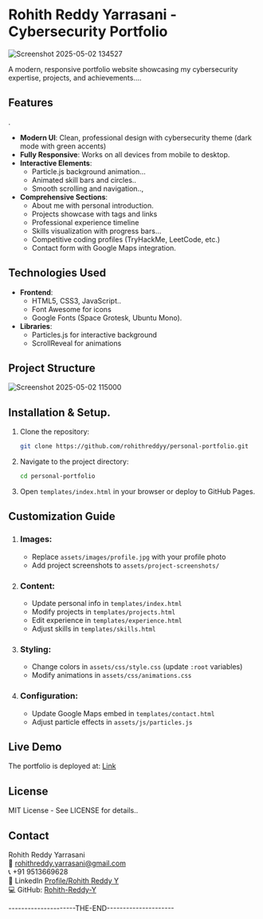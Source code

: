 # Rohith Reddy Yarrasani - Cybersecurity Portfolio

![Screenshot 2025-05-02 134527](https://github.com/user-attachments/assets/162f8f13-4540-48ce-89a6-0b1218a25c1a)

A modern, responsive portfolio website showcasing my cybersecurity expertise, projects, and achievements....

## Features
.
- **Modern UI**: Clean, professional design with cybersecurity theme (dark mode with green accents)
- **Fully Responsive**: Works on all devices from mobile to desktop.
- **Interactive Elements**:
  - Particle.js background animation...
  - Animated skill bars and circles..
  - Smooth scrolling and navigation..,
- **Comprehensive Sections**:
  - About me with personal introduction.
  - Projects showcase with tags and links
  - Professional experience timeline
  - Skills visualization with progress bars...
  - Competitive coding profiles (TryHackMe, LeetCode, etc.)
  - Contact form with Google Maps integration.

## Technologies Used

- **Frontend**:
  - HTML5, CSS3, JavaScript..
  - Font Awesome for icons
  - Google Fonts (Space Grotesk, Ubuntu Mono).
- **Libraries**:
  - Particles.js for interactive background
  - ScrollReveal for animations

## Project Structure

![Screenshot 2025-05-02 115000](https://github.com/user-attachments/assets/1b58f851-7169-4a09-a721-fc47199668b4)

## Installation & Setup.

1. Clone the repository:
   ```bash
   git clone https://github.com/rohithreddyy/personal-portfolio.git
   ```
2. Navigate to the project directory:
    ```bash
    cd personal-portfolio
    ```
3. Open ```templates/index.html``` in your browser or deploy to GitHub Pages.

## Customization Guide

1. ### Images:
   * Replace ```assets/images/profile.jpg``` with your profile photo
   * Add project screenshots to ```assets/project-screenshots/```

2. ### Content:
   * Update personal info in ```templates/index.html```
   * Modify projects in ```templates/projects.html```
   * Edit experience in ```templates/experience.html```
   * Adjust skills in ```templates/skills.html```

3. ### Styling:
   * Change colors in ```assets/css/style.css``` (update ```:root``` variables)
   * Modify animations in ```assets/css/animations.css```

4. ### Configuration:
   * Update Google Maps embed in ```templates/contact.html```
   * Adjust particle effects in ```assets/js/particles.js```

## Live Demo

The portfolio is deployed at:
[Link](https://rohith-reddy-y.github.io/personal-portfolio/)

## License

MIT License - See LICENSE for details..

## Contact

Rohith Reddy Yarrasani  
📧 rohithreddy.yarrasani@gmail.com  
📞 +91 9513669628  
🔗 LinkedIn [Profile/Rohith Reddy Y](www.linkedin.com/in/rohith-reddy-yarrasani-00b68a26b)  
💻 GitHub: [Rohith-Reddy-Y](https://github.com/Rohith-Reddy-Y)  

---------------------THE-END---------------------
